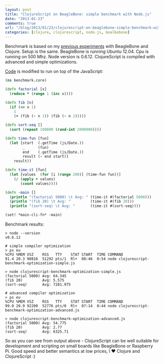 ```yaml
---
layout: post
title: "ClojureScript on BeagleBone: simple benchmark with Node.js"
date: "2013-01-23"
comments: true
url: "/blog/2013/01/23/clojurescript-on-beaglebone-simple-benchmark-with-node-dot-js/"
categories: [clojure, clojurescript, node.js, bealbebone]
---
```

Benchmark is based on my [previous experiments](/blog/2012/09/07/clojure-on-beaglebone-openjdk-vs-oracle-embedded-jre-benchmark/) with BeagleBone and Clojure. Setup is the same. BeagleBone is running Ubuntu 12.04. Cpu is running on 500 Mhz.
Node version is 0.6.12. ClojureScript is compiled with advanced and simple optimizations.
<!--more-->

[Code](https://github.com/Gonzih/clojurescript-small-benchmark-for-embed) is modified to run on top of the JavaScript:

```clojure
(ns benchmark.core)

(defn factorial [x]
  (reduce * (range 1 (inc x))))

(defn fib [n]
  (if (<= n 1)
    1
    (+ (fib (- n 1)) (fib (- n 2)))))

(defn sort-seq []
  (sort (repeat 100000 (rand-int 2000000))))

(defn time-fun [fun]
  (let [start  (.getTime (js/Date.))
        _      (fun)
        end    (.getTime (js/Date.))
        result (- end start)]
    result))

(defn time-it [fun]
  (let [values  (for [i (range 200)] (time-fun fun))]
    (/ (apply + values)
       (count values))))

(defn -main []
  (println "(factorial 5000) \t Avg: " (time-it #(factorial 5000)))
  (println "(fib 20) \t Avg: "         (time-it #(fib 20)))
  (println "(sort-seq) \t Avg: "       (time-it #(sort-seq))))

(set! *main-cli-fn* -main)
```

Benchmark results:

```plaintext
> node --version
v0.6.12

# simple compiler optimization
> ps eu
%CPU %MEM VSZ    RSS   TTY    STAT START  TIME COMMAND
91.4 20.3 90816  51292 pts/1  Rl+  08:46  0:54 node clojurescript-benchmark-optimization-simple.js

> node clojurescript-benchmark-optimization-simple.js
(factorial 5000) Avg: 64.345
(fib 20)         Avg: 5.575
(sort-seq)       Avg: 7281.975

# advanced compiler optimization
> ps eu
%CPU %MEM VSZ    RSS   TTY    STAT START  TIME COMMAND
99.0 20.9 92200  52776 pts/0  Rl+  07:14  0:44 node clojurescript-benchmark-optimization-advanced.js

> node clojurescript-benchmark-optimization-advanced.js
(factorial 5000) Avg: 54.775
(fib 20)         Avg: 2.77
(sort-seq)       Avg: 6325.71
```

So as you can see from output above - ClojureScript can be well suitable for development and scripting on small boards like BeagleBone or Raspberry Pi.
Good speed and better semantics at low prices, I ♥ Clojure and ClojureScript :)
